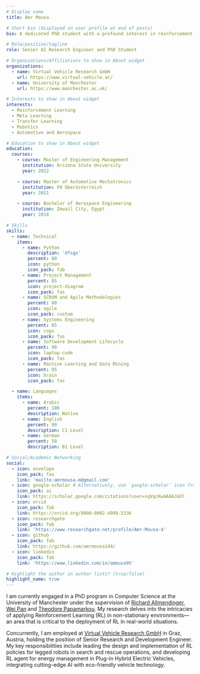 ```yaml
---
# Display name
title: Amr Mousa

# Short bio (displayed in user profile at end of posts)
bio: A dedicated PhD student with a profound interest in reinforcement learning in non-stationary environments. Passionate about the intersection of AI and the automotive industry, aiming to contribute to the evolution of intelligent vehicles.

# Role/position/tagline
role: Senior AI Research Engineer and PhD Student

# Organizations/Affiliations to show in About widget
organizations:
  - name: Virtual Vehicle Research GmbH
    url: https://www.virtual-vehicle.at/
  - name: University of Manchester
    url: https://www.manchester.ac.uk/

# Interests to show in About widget
interests:
  - Reinforcement Learning
  - Meta Learning  
  - Transfer Learning
  - Robotics
  - Automotive and Aerospace 

# Education to show in About widget
education:
  courses:
    - course: Master of Engineering Management
      institution: Arizona State University
      year: 2022

    - course: Master of Automotive Mechatronics
      institution: FH Oberösterreich
      year: 2021

    - course: Bachelor of Aerospace Engineering
      institution: Zewail City, Egypt
      year: 2018  

# Skills
skills:
  - name: Technical
    items:
      - name: Python
        description: 'dfsgs'
        percent: 80
        icon: python
        icon_pack: fab
      - name: Project Management
        percent: 85
        icon: project-diagram
        icon_pack: fas
      - name: SCRUM and Agile Methodologies
        percent: 80
        icon: agile
        icon_pack: custom
      - name: Systems Engineering
        percent: 85
        icon: cogs
        icon_pack: fas
      - name: Software Development Lifecycle
        percent: 90
        icon: laptop-code
        icon_pack: fas
      - name: Machine Learning and Data Mining
        percent: 95
        icon: brain
        icon_pack: fas

  - name: Languages
    items:
      - name: Arabic
        percent: 100
        description: Native
      - name: English
        percent: 90
        description: C1 Level
      - name: German
        percent: 50
        description: B1 Level

# Social/Academic Networking
social:
  - icon: envelope
    icon_pack: fas
    link: 'mailto:amrmousa.m@gmail.com'
  - icon: google-scholar # Alternatively, use `google-scholar` icon from `ai` icon pack
    icon_pack: ai
    link: https://scholar.google.com/citations?user=sqVgcKwAAAAJ&hl
  - icon: orcid 
    icon_pack: fab
    link: https://orcid.org/0000-0002-4998-5336
  - icon: researchgate
    icon_pack: fab
    link: 'https://www.researchgate.net/profile/Amr-Mousa-4'
  - icon: github
    icon_pack: fab
    link: https://github.com/amrmousa144/
  - icon: linkedin
    icon_pack: fab
    link: 'https://www.linkedin.com/in/amousa95'

# Highlight the author in author lists? (true/false)
highlight_name: true
---
```


I am currently engaged in a PhD program in Computer Science at the University of Manchester under the supervision of [Richard Allmendinger](https://personalpages.manchester.ac.uk/staff/Richard.Allmendinger/default.htm), [Wei Pan](https://panweihit.github.io/) and [Theodore Papamarkou](https://www.theopapamarkou.com/). My research delves into the intricacies of applying Reinforcement Learning (RL) in  non-stationary environments—an area that is critical to the deployment of RL in real-world situations.

Concurrently, I am employed at [Virtual Vehicle Research GmbH](https://www.virtual-vehicle.at/) in Graz, Austria, holding the position of Senior Research and Development Engineer. My key responsibilities include leading the design and implementation of RL policies for legged robots in search and rescue operations, and developing RL agent for energy management in Plug-in Hybrid Electric Vehicles, integrating cutting-edge AI with eco-friendly vehicle technology.

